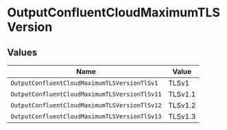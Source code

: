 # OutputConfluentCloudMaximumTLSVersion


## Values

| Name                                          | Value                                         |
| --------------------------------------------- | --------------------------------------------- |
| `OutputConfluentCloudMaximumTLSVersionTlSv1`  | TLSv1                                         |
| `OutputConfluentCloudMaximumTLSVersionTlSv11` | TLSv1.1                                       |
| `OutputConfluentCloudMaximumTLSVersionTlSv12` | TLSv1.2                                       |
| `OutputConfluentCloudMaximumTLSVersionTlSv13` | TLSv1.3                                       |